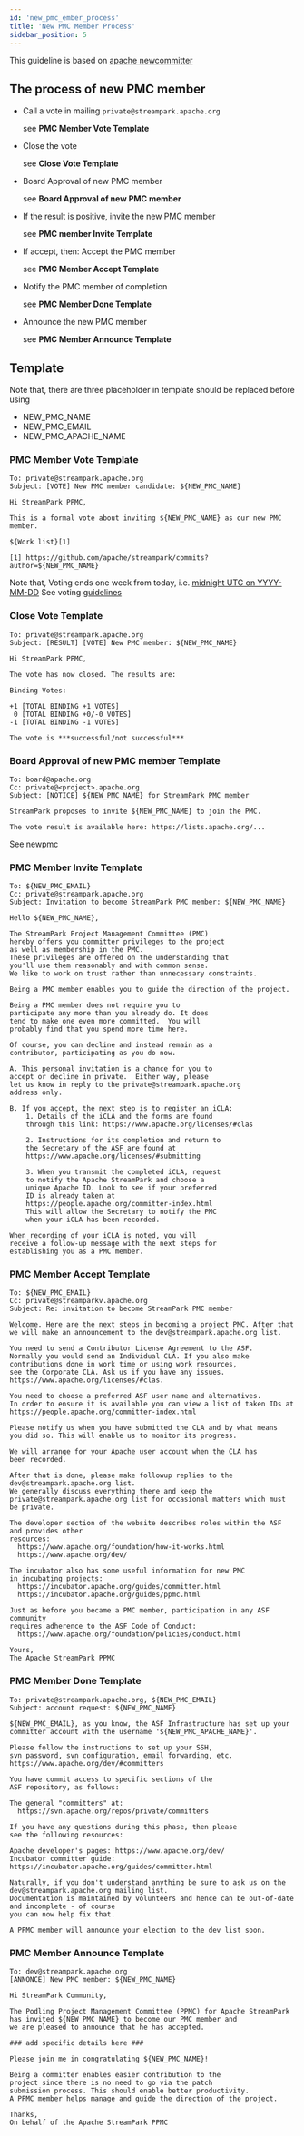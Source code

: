 ```yaml
---
id: 'new_pmc_ember_process'
title: 'New PMC Member Process'
sidebar_position: 5
---
```


<!--
    Licensed to the Apache Software Foundation (ASF) under one or more
    contributor license agreements.  See the NOTICE file distributed with
    this work for additional information regarding copyright ownership.
    The ASF licenses this file to You under the Apache License, Version 2.0
    (the "License"); you may not use this file except in compliance with
    the License.  You may obtain a copy of the License at

       https://www.apache.org/licenses/LICENSE-2.0

    Unless required by applicable law or agreed to in writing, software
    distributed under the License is distributed on an "AS IS" BASIS,
    WITHOUT WARRANTIES OR CONDITIONS OF ANY KIND, either express or implied.
    See the License for the specific language governing permissions and
    limitations under the License.
-->

This guideline is based on [apache newcommitter](https://community.apache.org/newcommitter.html#new-committer-process)

## The process of new PMC member

- Call a vote in mailing `private@streampark.apache.org`

  see **PMC Member Vote Template**

- Close the vote

  see **Close Vote Template**

- Board Approval of new PMC member

  see **Board Approval of new PMC member**

- If the result is positive, invite the new PMC member

  see **PMC member Invite Template**

- If accept, then: Accept the PMC member

  see **PMC Member Accept Template**

- Notify the PMC member of completion

  see **PMC Member Done Template**

- Announce the new PMC member

  see **PMC Member Announce Template**

## Template

Note that, there are three placeholder in template should be replaced before using

- NEW_PMC_NAME
- NEW_PMC_EMAIL
- NEW_PMC_APACHE_NAME

### PMC Member Vote Template

```text
To: private@streampark.apache.org
Subject: [VOTE] New PMC member candidate: ${NEW_PMC_NAME}
```

```text
Hi StreamPark PPMC,

This is a formal vote about inviting ${NEW_PMC_NAME} as our new PMC member.

${Work list}[1]

[1] https://github.com/apache/streampark/commits?author=${NEW_PMC_NAME}
```

Note that, Voting ends one week from today, i.e. [midnight UTC on YYYY-MM-DD](https://www.timeanddate.com/counters/customcounter.html?year=YYYY&month=MM&day=DD)
See voting [guidelines](https://community.apache.org/newcommitter.html)


### Close Vote Template

```text
To: private@streampark.apache.org
Subject: [RESULT] [VOTE] New PMC member: ${NEW_PMC_NAME}
```

```text
Hi StreamPark PPMC,

The vote has now closed. The results are:

Binding Votes:

+1 [TOTAL BINDING +1 VOTES]
 0 [TOTAL BINDING +0/-0 VOTES]
-1 [TOTAL BINDING -1 VOTES]

The vote is ***successful/not successful***
```

### Board Approval of new PMC member Template

```text
To: board@apache.org
Cc: private@<project>.apache.org
Subject: [NOTICE] ${NEW_PMC_NAME} for StreamPark PMC member
```

```text
StreamPark proposes to invite ${NEW_PMC_NAME} to join the PMC.

The vote result is available here: https://lists.apache.org/...
```

See [newpmc](https://www.apache.org/dev/pmc.html#newpmc)

### PMC Member Invite Template

```text
To: ${NEW_PMC_EMAIL}
Cc: private@streampark.apache.org
Subject: Invitation to become StreamPark PMC member: ${NEW_PMC_NAME}
```

```text
Hello ${NEW_PMC_NAME},

The StreamPark Project Management Committee (PMC) 
hereby offers you committer privileges to the project
as well as membership in the PMC.
These privileges are offered on the understanding that
you'll use them reasonably and with common sense.
We like to work on trust rather than unnecessary constraints. 

Being a PMC member enables you to guide the direction of the project.

Being a PMC member does not require you to 
participate any more than you already do. It does 
tend to make one even more committed.  You will 
probably find that you spend more time here.

Of course, you can decline and instead remain as a 
contributor, participating as you do now.

A. This personal invitation is a chance for you to 
accept or decline in private.  Either way, please 
let us know in reply to the private@streampark.apache.org
address only.

B. If you accept, the next step is to register an iCLA:
    1. Details of the iCLA and the forms are found 
    through this link: https://www.apache.org/licenses/#clas

    2. Instructions for its completion and return to 
    the Secretary of the ASF are found at
    https://www.apache.org/licenses/#submitting

    3. When you transmit the completed iCLA, request 
    to notify the Apache StreamPark and choose a 
    unique Apache ID. Look to see if your preferred 
    ID is already taken at 
    https://people.apache.org/committer-index.html
    This will allow the Secretary to notify the PMC 
    when your iCLA has been recorded.

When recording of your iCLA is noted, you will 
receive a follow-up message with the next steps for 
establishing you as a PMC member.
```

### PMC Member Accept Template

```text
To: ${NEW_PMC_EMAIL}
Cc: private@streamparkv.apache.org
Subject: Re: invitation to become StreamPark PMC member
```

```text
Welcome. Here are the next steps in becoming a project PMC. After that
we will make an announcement to the dev@streampark.apache.org list.

You need to send a Contributor License Agreement to the ASF.
Normally you would send an Individual CLA. If you also make
contributions done in work time or using work resources,
see the Corporate CLA. Ask us if you have any issues.
https://www.apache.org/licenses/#clas.

You need to choose a preferred ASF user name and alternatives.
In order to ensure it is available you can view a list of taken IDs at
https://people.apache.org/committer-index.html

Please notify us when you have submitted the CLA and by what means 
you did so. This will enable us to monitor its progress.

We will arrange for your Apache user account when the CLA has 
been recorded.

After that is done, please make followup replies to the dev@streampark.apache.org list.
We generally discuss everything there and keep the
private@streampark.apache.org list for occasional matters which must be private.

The developer section of the website describes roles within the ASF and provides other
resources:
  https://www.apache.org/foundation/how-it-works.html
  https://www.apache.org/dev/

The incubator also has some useful information for new PMC
in incubating projects:
  https://incubator.apache.org/guides/committer.html
  https://incubator.apache.org/guides/ppmc.html

Just as before you became a PMC member, participation in any ASF community
requires adherence to the ASF Code of Conduct:
  https://www.apache.org/foundation/policies/conduct.html

Yours,
The Apache StreamPark PPMC
```

### PMC Member Done Template

```text
To: private@streampark.apache.org, ${NEW_PMC_EMAIL}
Subject: account request: ${NEW_PMC_NAME}
```

```text
${NEW_PMC_EMAIL}, as you know, the ASF Infrastructure has set up your
committer account with the username '${NEW_PMC_APACHE_NAME}'.

Please follow the instructions to set up your SSH,
svn password, svn configuration, email forwarding, etc.
https://www.apache.org/dev/#committers

You have commit access to specific sections of the
ASF repository, as follows:

The general "committers" at:
  https://svn.apache.org/repos/private/committers

If you have any questions during this phase, then please
see the following resources:

Apache developer's pages: https://www.apache.org/dev/
Incubator committer guide: https://incubator.apache.org/guides/committer.html

Naturally, if you don't understand anything be sure to ask us on the dev@streampark.apache.org mailing list. 
Documentation is maintained by volunteers and hence can be out-of-date and incomplete - of course
you can now help fix that.

A PPMC member will announce your election to the dev list soon.
```

### PMC Member Announce Template

```text
To: dev@streampark.apache.org
[ANNONCE] New PMC member: ${NEW_PMC_NAME}
```

```text
Hi StreamPark Community,

The Podling Project Management Committee (PPMC) for Apache StreamPark
has invited ${NEW_PMC_NAME} to become our PMC member and
we are pleased to announce that he has accepted.

### add specific details here ###

Please join me in congratulating ${NEW_PMC_NAME}!

Being a committer enables easier contribution to the
project since there is no need to go via the patch
submission process. This should enable better productivity.
A PPMC member helps manage and guide the direction of the project.

Thanks,
On behalf of the Apache StreamPark PPMC
```
